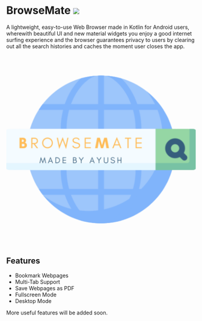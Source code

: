 
# BrowseMate [![](https://img.shields.io/badge/Kotlin-100-blue)](https://img.shields.io/badge/Kotlin-100-brightgreen)

A lightweight, easy-to-use Web Browser made in Kotlin for Android users, wherewith beautiful UI and new material widgets you enjoy a good internet surfing experience and the browser guarantees privacy to users by clearing out all the search histories and caches the moment user closes the app.


![Logo](https://github.com/blayush/BrowseMate-App/blob/master/app/src/main/ic_launcher-playstore.png?raw=true)



## Features

- Bookmark Webpages
- Multi-Tab Support
- Save Webpages as PDF
- Fullscreen Mode
- Desktop Mode




More useful features will be added soon.





